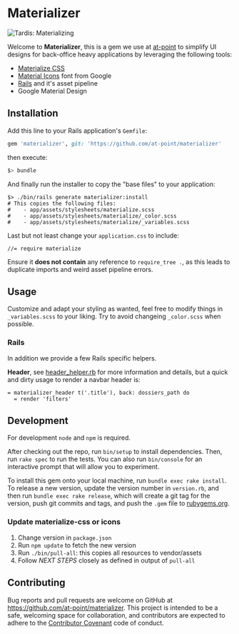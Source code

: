 # Materializer

![Tardis: Materializing](http://67.media.tumblr.com/5afe48c312ae01b8911eac26fa59dbb2/tumblr_ngya1wnTRm1sofmw0o1_500.gif)

Welcome to **Materializer**, this is a gem we use at [at-point](https://at-point.ch)
to simplify UI designs for back-office heavy applications by leveraging the following
tools:

- [Materialize CSS][materialize]
- [Material Icons][icons] font from Google
- [Rails][rails] and it's asset pipeline
- Google Material Design

## Installation

Add this line to your Rails application's `Gemfile`:

```ruby
gem 'materializer', git: 'https://github.com/at-point/materializer'
```

then execute:

```bash
$> bundle
```

And finally run the installer to copy the "base files" to your application:

```
$> ./bin/rails generate materializer:install
# This copies the following files:
#    - app/assets/stylesheets/materialize.scss
#    - app/assets/stylesheets/materialize/_color.scss
#    - app/assets/stylesheets/materialize/_variables.scss
```

Last but not least change your `application.css` to include:

```
//= require materialize
```

Ensure it **does not contain** any reference to `require_tree .`, as this leads
to duplicate imports and weird asset pipeline errors.

## Usage

Customize and adapt your styling as wanted, feel free to modify things in
`_variables.scss` to your liking. Try to avoid changeing `_color.scss` when
possible.

### Rails

In addition we provide a few Rails specific helpers.

**Header**, see [header_helper.rb][header_helper.rb] for more information
and details, but a quick and dirty usage to render a navbar header is:
```haml
= materializer_header t('.title'), back: dossiers_path do
  = render 'filters'
```

## Development

For development `node` and `npm` is required.

After checking out the repo, run `bin/setup` to install dependencies. Then, run
`rake spec` to run the tests. You can also run `bin/console` for an interactive
prompt that will allow you to experiment.

To install this gem onto your local machine, run `bundle exec rake install`.
To release a new version, update the version number in `version.rb`, and then run
`bundle exec rake release`, which will create a git tag for the version, push
git commits and tags, and push the `.gem` file to [rubygems.org](https://rubygems.org).

### Update materialize-css or icons

1. Change version in `package.json`
2. Run `npm update` to fetch the new version
3. Run `./bin/pull-all`: this copies all resources to vendor/assets
4. Follow _NEXT STEPS_ closely as defined in output of `pull-all`

## Contributing

Bug reports and pull requests are welcome on GitHub at https://github.com/at-point/materializer.
This project is intended to be a safe, welcoming space for collaboration, and contributors
are expected to adhere to the [Contributor Covenant](http://contributor-covenant.org)
code of conduct.

[materialize]: http://materializecss.com/
[icons]: https://design.google.com/icons/
[rails]: http://rubyonrails.org

[header_helper.rb]: https://github.com/at-point/materializer/blob/master/lib/materializer/rails/header_helper.rb
